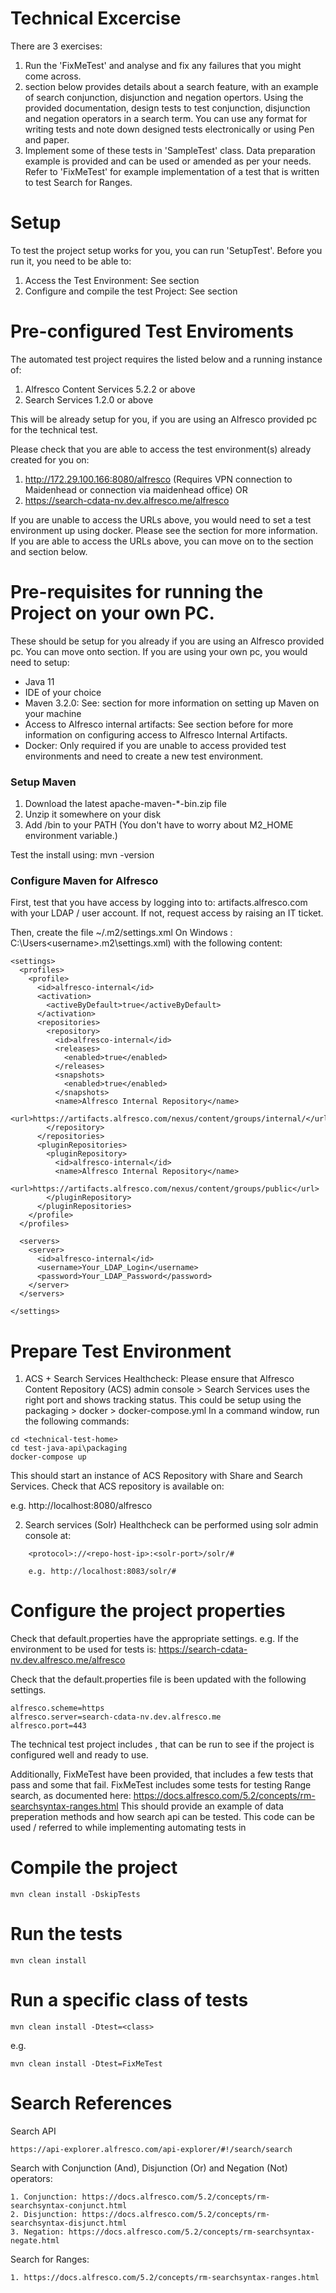 # Technical Excercise

There are 3 exercises:

1. Run the 'FixMeTest' and analyse and fix any failures that you might come across.
2. <Search References> section below provides details about a search feature, with an example of search conjunction, disjunction and negation opertors. Using the provided documentation, design tests to test conjunction, disjunction and negation operators in a search term. You can use any format for writing tests and note down designed tests electronically or using Pen and paper. 
3. Implement some of these tests in 'SampleTest' class. Data preparation example is provided and can be used or amended as per your needs. Refer to 'FixMeTest' for example implementation of a test that is written to test Search for Ranges.

# Setup
To test the project setup works for you, you can run 'SetupTest'. Before you run it, you need to be able to:
1. Access the Test Environment: See <Pre-configured Test Enviroments> section
2. Configure and compile the test Project: See <Configure the project properties> section

# Pre-configured Test Enviroments

The automated test project requires the <Pre-requisites> listed below and a running instance of: 
1. Alfresco Content Services 5.2.2 or above 
2. Search Services 1.2.0 or above

This will be already setup for you, if you are using an Alfresco provided pc for the technical test.

Please check that you are able to access the test environment(s) already created for you on:
1. http://172.29.100.166:8080/alfresco (Requires VPN connection to Maidenhead or connection via maidenhead office) OR
2. https://search-cdata-nv.dev.alfresco.me/alfresco

If you are unable to access the URLs above, you would need to set a test environment up using docker. Please see the section <Prepare Test Environment> for more information.
If you are able to access the URLs above, you can move on to the section <Configure the project properties> and <Compile the Project> section below.

# Pre-requisites for running the Project on your own PC.

These should be setup for you already if you are using an Alfresco provided pc. You can move onto <Configure the project properties> section.
If you are using your own pc, you would need to setup:

- Java 11
- IDE of your choice
- Maven 3.2.0: See: <Maven Setup> section for more information on setting up Maven on your machine
- Access to Alfresco internal artifacts: See <Configure Maven for Alfresco> section before for more information on configuring access to Alfresco Internal Artifacts.
- Docker: Only required if you are unable to access provided test environments and need to create a new test environment.

### Setup Maven

1. Download the latest apache-maven-*-bin.zip file
2. Unzip it somewhere on your disk
3. Add <InstallDir>/bin to your PATH (You don't have to worry about M2_HOME environment variable.)

Test the install using: mvn -version

### Configure Maven for Alfresco

First, test that you have access by logging into to: artifacts.alfresco.com with your LDAP / user account.
If not, request access by raising an IT ticket.

Then, create the file ~/.m2/settings.xml
On Windows : C:\Users\<username>\.m2\settings.xml) with the following content:

```
<settings>
  <profiles>
    <profile>
      <id>alfresco-internal</id>
      <activation>
        <activeByDefault>true</activeByDefault>
      </activation>
      <repositories>
        <repository>
          <id>alfresco-internal</id>
          <releases>
            <enabled>true</enabled>
          </releases>
          <snapshots>
            <enabled>true</enabled>
          </snapshots>
          <name>Alfresco Internal Repository</name>
          <url>https://artifacts.alfresco.com/nexus/content/groups/internal/</url>
        </repository>
      </repositories>
      <pluginRepositories>
        <pluginRepository>
          <id>alfresco-internal</id>
          <name>Alfresco Internal Repository</name>
          <url>https://artifacts.alfresco.com/nexus/content/groups/public</url>
        </pluginRepository>
      </pluginRepositories>
    </profile>
  </profiles>

  <servers>
    <server>
      <id>alfresco-internal</id>
      <username>Your_LDAP_Login</username>
      <password>Your_LDAP_Password</password>
    </server>
  </servers>

</settings>
```

# Prepare Test Environment

1. ACS + Search Services Healthcheck: 
Please ensure that Alfresco Content Repository (ACS) admin console > Search Services uses the right port and shows tracking status.
This could be setup using the packaging > docker > docker-compose.yml
In a command window, run the following commands:

```
cd <technical-test-home>
cd test-java-api\packaging 
docker-compose up
```

This should start an instance of ACS Repository with Share and Search Services.
Check that ACS repository is available on:

e.g. http://localhost:8080/alfresco
    
2. Search services (Solr) Healthcheck can be performed using solr admin console at:

```
    <protocol>://<repo-host-ip>:<solr-port>/solr/#

    e.g. http://localhost:8083/solr/#
```

# Configure the project properties

Check that default.properties have the appropriate settings. e.g.
If the environment to be used for tests is: https://search-cdata-nv.dev.alfresco.me/alfresco

Check that the default.properties file is been updated with the following settings.

```
alfresco.scheme=https
alfresco.server=search-cdata-nv.dev.alfresco.me
alfresco.port=443
```

The technical test project includes <SetupTest>, that can be run to see if the project is configured well and ready to use.

Additionally, FixMeTest have been provided, that includes a few tests that pass and some that fail.
FixMeTest includes some tests for testing Range search, as documented here: https://docs.alfresco.com/5.2/concepts/rm-searchsyntax-ranges.html
This should provide an example of data preperation methods and how search api can be tested. 
This code can be used / referred to while implementing automating tests in <SampleTest>

# Compile the project

`mvn clean install -DskipTests`

# Run the tests
`mvn clean install`

# Run a specific class of tests
`mvn clean install -Dtest=<class>`

e.g.

`mvn clean install -Dtest=FixMeTest`

# Search References

Search API

```
https://api-explorer.alfresco.com/api-explorer/#!/search/search
```

Search with Conjunction (And), Disjunction (Or) and Negation (Not) operators:

```
1. Conjunction: https://docs.alfresco.com/5.2/concepts/rm-searchsyntax-conjunct.html
2. Disjunction: https://docs.alfresco.com/5.2/concepts/rm-searchsyntax-disjunct.html
3. Negation: https://docs.alfresco.com/5.2/concepts/rm-searchsyntax-negate.html
```

Search for Ranges:

```
1. https://docs.alfresco.com/5.2/concepts/rm-searchsyntax-ranges.html
```